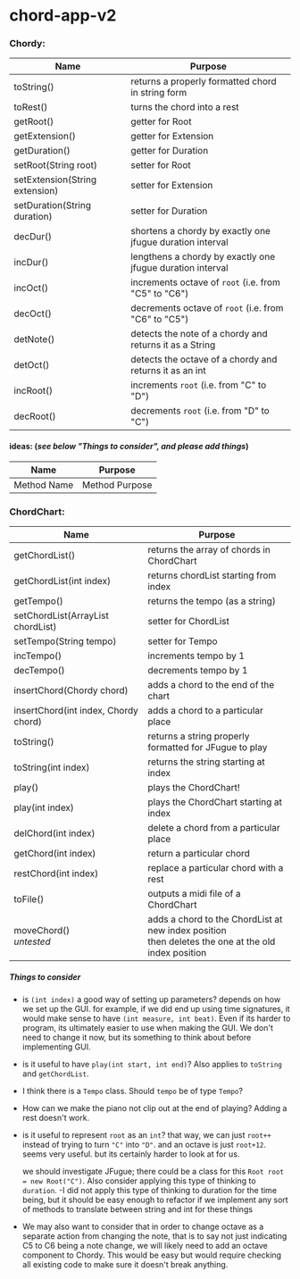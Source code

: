 # chord-app-v2

### Chordy:

Name | Purpose
 --- | --- 
toString() | returns a properly formatted chord in string form
toRest() | turns the chord into a rest
getRoot() | getter for Root
getExtension() | getter for Extension
getDuration() | getter for Duration
setRoot(String root) | setter for Root
setExtension(String extension) | setter for Extension
setDuration(String duration) | setter for Duration
decDur() | shortens a chordy by exactly one jfugue duration interval
incDur() | lengthens a chordy by exactly one jfugue duration interval
incOct() | increments octave of `root` (i.e. from "C5" to "C6")
decOct() | decrements octave of `root` (i.e. from "C6" to "C5")
detNote() | detects the note of a chordy and returns it as a String
detOct() | detects the octave of a chordy and returns it as an int
incRoot() | increments `root` (i.e. from "C" to "D")
decRoot() | decrements `root` (i.e. from "D" to "C")

#### ideas: (*see below "Things to consider", and please add things*)
Name | Purpose
 --- | --- 
Method Name | Method Purpose

### ChordChart:

Name | Purpose
 --- | --- 
getChordList() | returns the array of chords in ChordChart
getChordList(int index) | returns chordList starting from index
getTempo() | returns the tempo (as a string)
setChordList(ArrayList<Chordy> chordList) | setter for ChordList
setTempo(String tempo) | setter for Tempo
incTempo() | increments tempo by 1
decTempo() | decrements tempo by 1
insertChord(Chordy chord) | adds a chord to the end of the chart
insertChord(int index, Chordy chord) | adds a chord to a particular place
toString() | returns a string properly formatted for JFugue to play
toString(int index) | returns the string starting at index
play() | plays the ChordChart!
play(int index) | plays the ChordChart starting at index
delChord(int index) | delete a chord from a particular place
getChord(int index) | return a particular chord
restChord(int index) | replace a particular chord with a rest
toFile() | outputs a midi file of a ChordChart
moveChord() <br> *untested* | adds a chord to the ChordList at new index position <br> then deletes the one at the old index position

##### Things to consider
 - is `(int index)` a good way of setting up parameters?
   depends on how we set up the GUI. for example, if we did end up using time signatures,
   it would make sense to have `(int measure, int beat)`.
   Even if its harder to program, its ultimately easier to use when making the GUI.
   We don't need to change it now, but its something to think about before implementing GUI.
 - is it useful to have `play(int start, int end)`?  Also applies to `toString` and `getChordList`.
 - I think there is a `Tempo` class.  Should `tempo` be of type `Tempo`?
 - How can we make the piano not clip out at the end of playing? Adding a rest doesn't work.
 - is it useful to represent `root` as an `int`?
   that way, we can just `root++` instead of trying to turn `"C"` into `"D"`.
   and an octave is just `root+12`. seems very useful. but its certainly harder to look at for us.
   
   we should investigate JFugue; there could be a class for this `Root root = new Root("C")`.
   Also consider applying this type of thinking to `duration`.
        -I did not apply this type of thinking to duration for the time being,
         but it should be easy enough to refactor if we implement any sort of methods
         to translate between string and int for these things
         
  - We may also want to consider that in order to change octave as a separate action from changing
     the note, that is to say not just indicating C5 to C6 being a note change, we will likely need to
     add an octave component to Chordy. This would be easy but would require checking all existing code
     to make sure it doesn't break anything.
